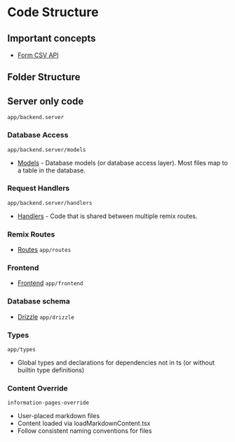 # Code Structure

## Important concepts
- [Form CSV API](form-csv-api.md)

## Folder Structure

## Server only code
`app/backend.server`

### Database Access
`app/backend.server/models`
- [Models](models.md) - Database models (or database access layer). Most files map to a table in the database.

### Request Handlers
`app/backend.server/handlers`
- [Handlers](handlers.md) - Code that is shared between multiple remix routes. 

### Remix Routes
- [Routes](routes.md)
`app/routes`

### Frontend
- [Frontend](frontend.md)
`app/frontend`

### Database schema
- [Drizzle](drizzle.md)
`app/drizzle`

### Types
`app/types`
- Global types and declarations for dependencies not in ts (or without builtin type definitions)

### Content Override
`information-pages-override`
- User-placed markdown files
- Content loaded via loadMarkdownContent.tsx
- Follow consistent naming conventions for files

